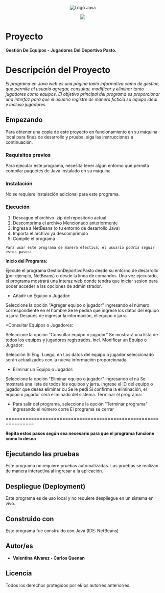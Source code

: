 <p align="center">
    <img src="https://seeklogo.com/images/J/java-logo-7833D1D21A-seeklogo.com.png" alt="Logo Java">
</p>

<p align="center">
</p>

<p align="center">
    <img src="https://img.shields.io/badge/GitHub-%23121011.svg?style=for-the-badge&logo=github&logoColor=white">
</p>

# Proyecto

**Gestión De Equipos - Jugadores Del Deportivo Pasto.**

# Descripción del Proyecto

*El programa en Java web es una pagina tanto informativa como de gestion, que permite al usuario agregar, consultar, modificar y eliminar tanto jugadores como equipos. El objetivo principal del programa es proporcionar una interfaz para que el usuario registre de manera ficticia su equipo ideal e incluso jugadores.*

## Empezando

Para obtener una copia de este proyecto en funcionamiento en su máquina local para fines de desarrollo y prueba, siga las instrucciones a continuación.

### Requisitos previos

Para ejecutar este programa, necesita tener algún entorno que permita compilar paquetes de Java instalado en su máquina.

### Instalación

No se requiere instalación adicional para este programa.

### Ejecución

1. Descague el archivo .zip del repositorio actual
2. Descomprima el archivo Mencionado anteriormente
3. Ingresa a NetBeans (o tu entorno de desarrollo Java)
4. Importa el archivo ya descomprimido
5. Compile el programa 
```
Para usar este programa de manera efectiva, el usuario podría seguir estos pasos:
```
**Inicio del Programa:**

Ejecute el programa GestionDeportivoPasto desde su entorno de desarrollo (por ejemplo, NetBeans) o desde la línea de comandos.
Una vez ejecutado, el programa mostrará una interaz web donde tendra que iniciar sesion para poder acceder a las opciones de administrador.

* Añadir un Equipo o Jugador:

Seleccione la opción "Agregar equipo o jugador" ingresando el número correspondiente en el hombre
Se le pedirá que ingrese los datos del equipo o jarra
Después de ingresar la información, el equipo o jarra.

*Consultar Equipos o Jugadores:

Seleccione la opción "Consultar equipo o jugador"
Se mostrará una lista de todos los equipos y jugadores registrados, incl.
Modificar un Equipo o Jugador:

Selección
Sí
Eng.
Luego, en
Los datos del equipo o jugador seleccionado serán actualizados con la nueva información proporcionada.

* Eliminar un Equipo o Jugador:

Seleccione la opción "Eliminar equipo o jugador" ingresando el nú
Se mostrará una lista de todos los equipos y jarra.
Ingrese el ID del equipo o jugador que desea eliminar cu
Se le pedi
Si confirma la eliminación, el equipo o jugador será eliminado del sistema.
Terminar el programa:

* Para salir del programa, seleccione la opción "Terminar programa" ingresando el número corre
El programa se cerrar 

================================================================

**Repita estos pasos según sea necesario para que el programa funcione como lo desea**

## Ejecutando las pruebas

Este programa no requiere pruebas automatizadas. Las pruebas se realizan de manera interactiva al ingresar a la aplicación.

## Despliegue (Deployment)

Este programa es de uso local y no requiere despliegue en un sistema en vivo.

## Construido con

Este programa fue construido con Java (IDE: NetBeans)

## Autor/es

* **Valentina Alvarez - Carlos Quenan** 

## Licencia

Todos los derechos protegidos por el/los autor/es anterior/es.
